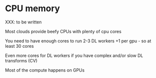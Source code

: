# CPU memory

XXX: to be written

Most clouds provide beefy CPUs with plenty of cpu cores

You need to have enough cores to run 2-3 DL workers +1 per gpu - so at least 30 cores

Even more cores for DL workers if you have complex and/or slow DL transforms (CV)

Most of the compute happens on GPUs
